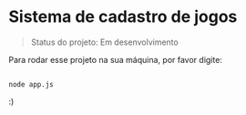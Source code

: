 <h1>Sistema de cadastro de jogos</h1>

> Status do projeto: Em desenvolvimento

Para rodar esse projeto na sua máquina, por favor digite:

```

node app.js
```

:)